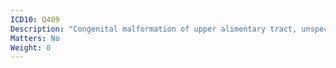 ```yaml
---
ICD10: Q409
Description: "Congenital malformation of upper alimentary tract, unspecified"
Matters: No
Weight: 0
---
```


